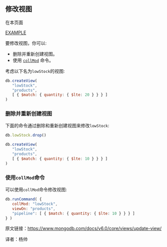 ## 修改视图

在本页面

[EXAMPLE]() 



要修改视图，你可以:

-  删除并重新创建视图。
-  使用 [`collMod`](https://www.mongodb.com/docs/v6.0/reference/command/collMod/#mongodb-dbcommand-dbcmd.collMod) 命令。

考虑以下名为`lowStock`的视图:

```javascript
db.createView(
   "lowStock",
   "products",
   [ { $match: { quantity: { $lte: 20 } } } ]
)
```



### 删除并重新创建视图

下面的命令通过删除和重新创建视图来修改`lowStock`:

```javascript
db.lowStock.drop()

db.createView(
   "lowStock",
   "products",
   [ { $match: { quantity: { $lte: 10 } } } ]
)
```



### 使用`collMod`命令

可以使用`collMod`命令修改视图:

```javascript
db.runCommand( {
   collMod: "lowStock",
   viewOn: "products",
   "pipeline": [ { $match: { quantity: { $lte: 10 } } } ]
} )
```





原文链接：https://www.mongodb.com/docs/v6.0/core/views/update-view/

译者：杨帅